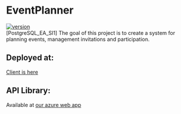 # EventPlanner
[![version](https://img.shields.io/badge/version-0.0.1-yellow.svg)](https://semver.org) \
[PostgreSQL_EA_SI1] The goal of this project is to create a system for planning events, management invitations and participation.
## Deployed at:

[Client is here](https://oneplanfront.azurewebsites.net)

## API Library:

Available at [our azure web app](https://oneplanback.azurewebsites.net)

